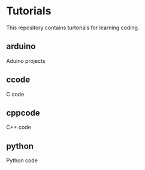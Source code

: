 # Tutorials
This repository contains turtorials for learning coding.

## arduino
Aduino projects

## ccode
C code

## cppcode
C++ code

## python
Python code